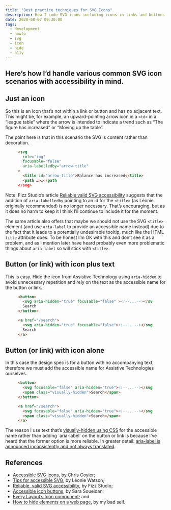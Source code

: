 ```yaml
---
title: "Best practice techniques for SVG Icons"
description: How I code SVG icons including icons in links and buttons
date: 2020-08-07 09:30:00
tags:
  - development
  - howto
  - svg
  - icon
  - hide
  - a11y
---
```

Here’s how I’d handle various common SVG icon scenarios with accessibility in mind.
---

## Just an icon 

So this is an icon that’s not within a link or button and has no adjacent text. This might be, for example, an upward-pointing arrow icon in a `<td>` in a “league table” where the arrow is intended to indicate a trend such as “The figure has increased” or “Moving up the table”.

The point here is that in this scenario the SVG is content rather than decoration.

<figure>
  
``` html
<svg 
  role="img" 
  focusable="false" 
  aria-labelledby="arrow-title"
>
  <title id="arrow-title">Balance has increased</title>
  <path …>…</path
</svg>
```
  
</figure>
  
Note: Fizz Studio’s article [Reliable valid SVG accessibility](https://fizz.studio/blog/reliable-valid-svg-accessibility/) suggests that the addition of `aria-labelledby` pointing to an id for the `<title>` (as Léonie originally recommended) is no longer necessary. That’s encouraging, but as it does no harm to keep it I think I’ll continue to include it for the moment.
  
The same article also offers that maybe we should not use the SVG `<title>` element (and use `aria-label` to provide an accessible name instead) due to the fact that it leads to a potentially undesirable tooltip, much like the HTML `title` attribute does. To be honest I’m OK with this and don’t see it as a problem, and as I mention later have heard probably even more problematic things about `aria-label` so will stick with `<title>`.

## Button (or link) with icon plus text
  
This is easy. Hide the icon from Assistive Technology using `aria-hidden` to avoid unnecessary repetition and rely on the text as the accessible name for the button or link.

<figure>
  
``` html
<button>
  <svg aria-hidden="true" focusable="false" ><!--...--></svg>
  Search
</button>

<a href="/search">
  <svg aria-hidden="true" focusable="false"><!--...--></svg>
  Search
</a>
```
  
</figure>

## Button (or link) with icon alone
  
In this case the design spec is for a button with no accompanying text, therefore we must add the accessible name for Assistive Technologies ourselves.

<figure>
  
``` html
<button>
  <svg focusable="false" aria-hidden="true"><!--...--></svg>
  <span class="visually-hidden">Search</span>
</button>

<a href="/search">
  <svg focusable="false" aria-hidden="true"><!--...--></svg>
  <span class="visually-hidden">Search</span>
</a>
```
  
</figure>
  
The reason I use text that’s [visually-hidden using CSS](https://fuzzylogic.me/posts/how-to-hide-elements-for-different-browsing-contexts/#hide-visually-(i.e.-from-sighted-people)) for the accessible name rather than adding `aria-label` on the button or link is because I’ve heard that the former option is more reliable. In greater detail: [aria-label is announced inconsistently and not always translated](https://gomakethings.com/revisting-aria-label-versus-a-visually-hidden-class/).

## References
- [Accessible SVG Icons](https://css-tricks.com/accessible-svg-icons/), by Chris Coyier;
- [Tips for accessible SVG](https://www.sitepoint.com/tips-accessible-svg/), by Léonie Watson;
- [Reliable, valid SVG accessibility](https://fizz.studio/blog/reliable-valid-svg-accessibility/), by Fizz Studio;
- [Accessible icon buttons](https://www.sarasoueidan.com/blog/accessible-icon-buttons/), by Sara Soueidan;
- [Every Layout’s Icon component](https://absolutely.every-layout.dev/layouts/icon/); and 
- [How to hide elements on a web page](https://fuzzylogic.me/posts/how-to-hide-elements-for-different-browsing-contexts/), by my bad self.
